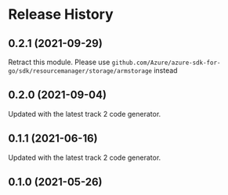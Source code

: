 # Release History

## 0.2.1 (2021-09-29)
Retract this module. Please use `github.com/Azure/azure-sdk-for-go/sdk/resourcemanager/storage/armstorage` instead

## 0.2.0 (2021-09-04)
Updated with the latest track 2 code generator.

## 0.1.1 (2021-06-16)
Updated with the latest track 2 code generator.

## 0.1.0 (2021-05-26)
